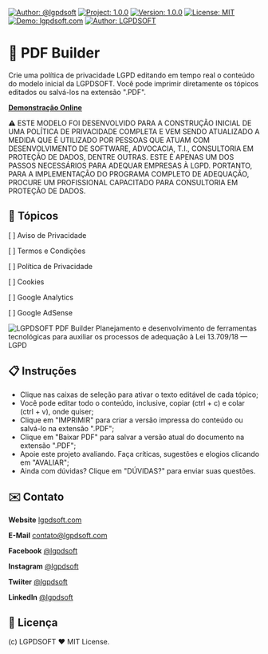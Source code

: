 [![Author: @lgpdsoft](https://img.shields.io/badge/Author-@lgpdsoft-1da1f2?style=flat-square&logo=twitter&maxAge=2592000 "Author: LGPDSOFT")](https://twitter.com/lgpdsoft)
[![Project: 1.0.0](https://img.shields.io/badge/Project%20-PDF%20Builder-orange?style=flat-square "Project: PDF Builder")](https://lgpdsoft.com/projects/policy-guide/builder/pdf)
[![Version: 1.0.0](https://img.shields.io/badge/Version%20-1.0.0-orange?style=flat-square "Version: 1.0.0")](./README.md)
[![License: MIT](https://img.shields.io/badge/License-MIT-orange?style=flat-square "License: MIT")](./LICENSE)
[![Demo: lgpdsoft.com](https://img.shields.io/badge/Demo-Online-success?style=flat-square "Demo: lgpdsoft.com")](https://lgpdsoft.com/projects/policy-guide/builder/pdf)
[![Author: LGPDSOFT](https://img.shields.io/github/stars/lgpdsoft?label=Stars%20★&style=social "Stars GitHub Project")](https://github.com/lgpdsoft/pdf-builder)

# 💎 PDF Builder

Crie uma política de privacidade LGPD editando em tempo real o conteúdo do modelo inicial da LGPDSOFT. Você pode imprimir diretamente os tópicos editados ou salvá-los na extensão ".PDF".

**[Demonstração Online](https://lgpdsoft.com/projects/policy-guide/builder/pdf)**

:warning: ESTE MODELO FOI DESENVOLVIDO PARA A CONSTRUÇÃO INICIAL DE UMA POLÍTICA DE PRIVACIDADE COMPLETA E VEM SENDO ATUALIZADO A MEDIDA QUE É UTILIZADO POR PESSOAS QUE ATUAM COM DESENVOLVIMENTO DE SOFTWARE, ADVOCACIA, T.I., CONSULTORIA EM PROTEÇÃO DE DADOS, DENTRE OUTRAS. ESTE É APENAS UM DOS PASSOS NECESSÁRIOS PARA ADEQUAR EMPRESAS À LGPD. PORTANTO, PARA A IMPLEMENTAÇÃO DO PROGRAMA COMPLETO DE ADEQUAÇÃO, PROCURE UM PROFISSIONAL CAPACITADO PARA CONSULTORIA EM PROTEÇÃO DE DADOS.

## 🚦 Tópicos

[ ] Aviso de Privacidade

[ ] Termos e Condições

[ ] Política de Privacidade

[ ] Cookies

[ ] Google Analytics

[ ] Google AdSense

![LGPDSOFT PDF Builder Planejamento e desenvolvimento de ferramentas tecnológicas para auxiliar os processos de adequação à Lei 13.709/18 — LGPD](https://lgpdsoft.com/projects/policy-guide/builder/pdf/screenshot.png "PDF Builder")

## 📋 Instruções

- Clique nas caixas de seleção para ativar o texto editável de cada tópico;
- Você pode editar todo o conteúdo, inclusive, copiar (ctrl + c) e colar (ctrl + v), onde quiser;
- Clique em "IMPRIMIR" para criar a versão impressa do conteúdo ou salvá-lo na extensão ".PDF";
- Clique em "Baixar PDF" para salvar a versão atual do documento na extensão ".PDF";
- Apoie este projeto avaliando. Faça críticas, sugestões e elogios clicando em "AVALIAR";
- Ainda com dúvidas? Clique em "DÚVIDAS?" para enviar suas questões.

## ✉️ Contato

**Website**
[lgpdsoft.com](https://lgpdsoft.com)

**E-Mail**
[contato@lgpdsoft.com](contato@lgpdsoft.com)

**Facebook**
[@lgpdsoft](https://www.facebook.com/lgpdsoft)

**Instagram**
[@lgpdsoft](https://www.instagram.com/lgpdsoft)

**Twiiter**
[@lgpdsoft](https://twitter.com/lgpdsoft)

**LinkedIn**
[@lgpdsoft](https://www.linkedin.com/company/71927252)

## 🤝 Licença

(c) LGPDSOFT ❤️ MIT License.

